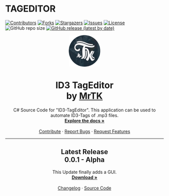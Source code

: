 # TAGEDITOR

<!-- Section: Shields -->

[![Contributors][contributors-shield]][contributors-url]
[![Forks][forks-shield]][forks-url]
[![Stargazers][stars-shield]][stars-url]
[![Issues][issues-shield]][issues-url]
[![License][license-shield]][license-url]
![GitHub repo size][reposize-shield]
[![GitHub release (latest by date)][release-shield]][release-url]

<!-- Section: Introduction -->

<p align="center">
  <a href="https://github.com/MrTK-Dev/TAGEDITOR">
    <img src="resources/MrTK_Logo.png" alt="Logo" width="100" height="100">
  </a>

  <h1 align="center"><strong>ID3 TagEditor</strong>
  <br />
    by
    <a href="https://github.com/MrTK-Dev"><strong>MrTK</strong></a>
  </h1>

  <p align="center">
    C# Source Code for "ID3-TagEditor".
    This application can be used to automate ID3-Tags of .mp3 files.
    <br />
    <a href="https://mrtk-dev.github.io/TAGEDITOR"><strong>Explore the docs »</strong></a>
    <br />
    <br />
    <a href="https://github.com/MrTK-Dev/TAGEDITOR/tree/master/.github/CONTRIBUTING.md">Contribute</a>
    ·
    <a href="https://github.com/MrTK-Dev/TAGEDITOR/issues">Report Bugs</a>
    ·
    <a href="https://github.com/MrTK-Dev/TAGEDITOR/issues">Request Features</a>
  </p>

  <hr>

  <h2 align="center"><strong>Latest Release</strong>
  <br />
    0.0.1 - Alpha
  </h2>

  <p align="center">
    This Update finally adds a GUI.
    <br />
    <a href="https://github.com/MrTK-Dev/TAGEDITOR/releases"><strong>Download »</strong></a>
    <br />
    <br />
    <a href="https://mrtk-dev.github.io/TAGEDITOR/CHANGELOG.html">Changelog</a>
    ·
    <a href="https://github.com/MrTK-Dev/TAGEDITOR">Source Code</a>
  </p>
</p>

<!-- MARKDOWN Shields -->

[contributors-shield]: https://img.shields.io/github/contributors/MrTK-Dev/TAGEDITOR.svg?color=blue&style=flat-square

[forks-shield]: https://img.shields.io/github/forks/MrTK-Dev/TAGEDITOR.svg?color=purple&style=flat-square

[stars-shield]: https://img.shields.io/github/stars/MrTK-Dev/TAGEDITOR.svg?color=red&style=flat-square

[issues-shield]: https://img.shields.io/github/issues/MrTK-Dev/TAGEDITOR.svg?style=flat-square

[license-shield]: https://img.shields.io/github/license/MrTK-Dev/TAGEDITOR.svg?color=yellow&style=flat-square

[reposize-shield]: https://img.shields.io/github/repo-size/MrTK-Dev/TAGEDITOR?color=yellowgreen&style=flat-square

[release-shield]: https://img.shields.io/github/v/release/MrTK-Dev/TAGEDTOR?&style=flat-square

<!-- MARKDOWN LINKS -->

[contributors-url]: https://github.com/MrTK-Dev/TAGEDITOR/graphs/contributors

[forks-url]: https://github.com/MrTK-Dev/TAGEDITOR/network/members

[stars-url]: https://github.com/MrTK-Dev/TAGEDITOR/stargazers

[issues-url]: https://github.com/MrTK-Dev/TAGEDITOR/issues

[license-url]: https://github.com/MrTK-Dev/TAGEDITOR/blob/master/LICENSE

[release-url]: https://github.com/MrTK-Dev/TAGEDITOR/releases
